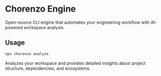 # Chorenzo Engine

Open-source CLI engine that automates your engineering workflow with AI-powered workspace analysis.

## Usage

```bash
npx chorenzo analyze
```

Analyzes your workspace and provides detailed insights about project structure, dependencies, and ecosystems.
